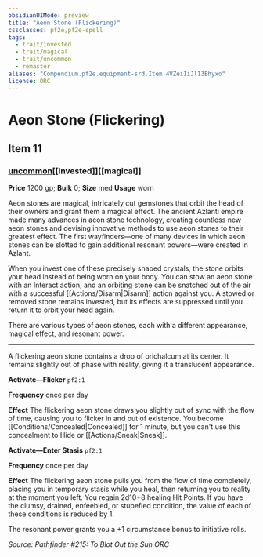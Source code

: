 ```yaml
---
obsidianUIMode: preview
title: "Aeon Stone (Flickering)"
cssclasses: pf2e,pf2e-spell
tags:
  - trait/invested
  - trait/magical
  - trait/uncommon
  - remaster
aliases: "Compendium.pf2e.equipment-srd.Item.4VZeiIiJl13Bhyxo"
license: ORC
---
```

# Aeon Stone (Flickering)
## Item 11
### [uncommon](uncommon "Uncommon Rarity Trait")[[invested]][[magical]]


**Price** 1200 gp; 
**Bulk** 0; **Size** med
**Usage** worn

Aeon stones are magical, intricately cut gemstones that orbit the head of their owners and grant them a magical effect. The ancient Azlanti empire made many advances in aeon stone technology, creating countless new aeon stones and devising innovative methods to use aeon stones to their greatest effect. The first wayfinders—one of many devices in which aeon stones can be slotted to gain additional resonant powers—were created in Azlant.

When you invest one of these precisely shaped crystals, the stone orbits your head instead of being worn on your body. You can stow an aeon stone with an Interact action, and an orbiting stone can be snatched out of the air with a successful [[Actions/Disarm|Disarm]] action against you. A stowed or removed stone remains invested, but its effects are suppressed until you return it to orbit your head again.

There are various types of aeon stones, each with a different appearance, magical effect, and resonant power.

* * *

A flickering aeon stone contains a drop of orichalcum at its center. It remains slightly out of phase with reality, giving it a translucent appearance.

**Activate—Flicker** `pf2:1`

**Frequency** once per day

**Effect** The flickering aeon stone draws you slightly out of sync with the flow of time, causing you to flicker in and out of existence. You become [[Conditions/Concealed|Concealed]] for 1 minute, but you can't use this concealment to Hide or [[Actions/Sneak|Sneak]].

**Activate—Enter Stasis** `pf2:1`

**Frequency** once per day

**Effect** The flickering aeon stone pulls you from the flow of time completely, placing you in temporary stasis while you heal, then returning you to reality at the moment you left. You regain 2d10+8 healing Hit Points. If you have the clumsy, drained, enfeebled, or stupefied condition, the value of each of these conditions is reduced by 1.

The resonant power grants you a +1 circumstance bonus to initiative rolls.

*Source: Pathfinder #215: To Blot Out the Sun*
*ORC*